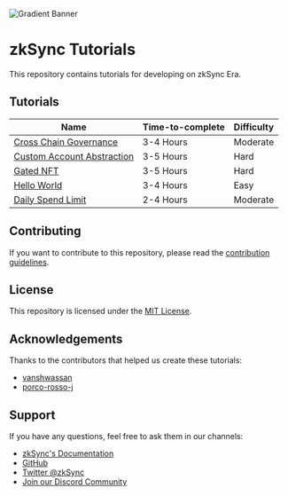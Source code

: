 ![Gradient Banner](https://github.com/matter-labs/tutorials/assets/10233439/8efffb9b-ad1f-4bf2-8f73-9cab8f7ccd22)

# zkSync Tutorials

This repository contains tutorials for developing on zkSync Era.

## Tutorials

| Name                                                | Time-to-complete | Difficulty |
| --------------------------------------------------- | ---------------- | ---------- |
| [Cross Chain Governance](./cross-chain/README.md)   | 3-4 Hours        | Moderate   |
| [Custom Account Abstraction](./custom-aa/README.md) | 3-5 Hours        | Hard       |
| [Gated NFT](./gated-nft/README.md)                  | 3-5 Hours        | Hard       |
| [Hello World](./hello-world/README.md)              | 3-4 Hours        | Easy       |
| [Daily Spend Limit](./spend-limit/README.md)        | 2-4 Hours        | Moderate   |

## Contributing

If you want to contribute to this repository, please read the [contribution guidelines](./CONTRIBUTING.md).

## License

This repository is licensed under the [MIT License](./LICENSE).

## Acknowledgements

Thanks to the contributors that helped us create these tutorials:

- [vanshwassan](https://github.com/vanshwassan)
- [porco-rosso-j](https://github.com/porco-rosso-j)

## Support

If you have any questions, feel free to ask them in our channels:

- [zkSync's Documentation](https://era.zksync.io/docs/)
- [GitHub](https://github.com/matter-labs)
- [Twitter @zkSync](https://twitter.com/zksync)
- [Join our Discord Community](https://join.zksync.dev)
